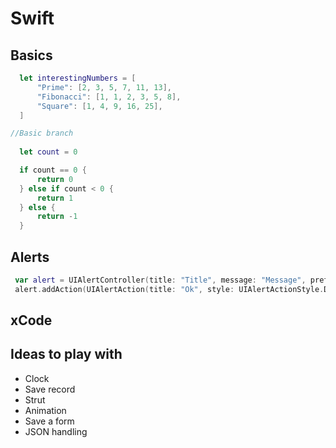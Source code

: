 # Swift

## Basics

```Swift
  let interestingNumbers = [
      "Prime": [2, 3, 5, 7, 11, 13],
      "Fibonacci": [1, 1, 2, 3, 5, 8],
      "Square": [1, 4, 9, 16, 25],
  ]

//Basic branch
  
  let count = 0

  if count == 0 {
      return 0
  } else if count < 0 {
      return 1
  } else {
      return -1
  }


```


## Alerts
```Swift
 var alert = UIAlertController(title: "Title", message: "Message", preferredStyle: UIAlertControllerStyle.Alert)
 alert.addAction(UIAlertAction(title: "Ok", style: UIAlertActionStyle.Default, handler: nil))


```

## xCode


## Ideas to play with
* Clock
* Save record
* Strut
* Animation
* Save a form
* JSON handling



